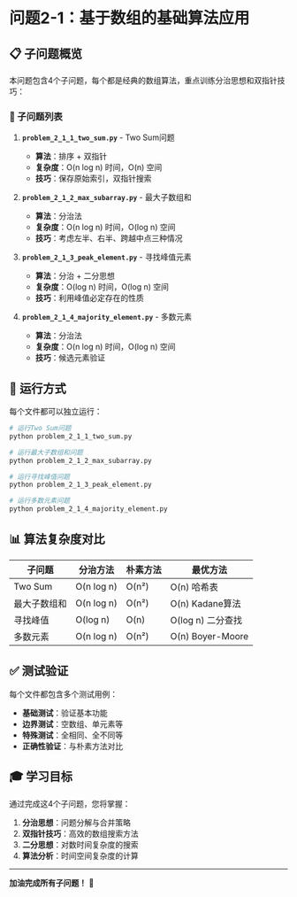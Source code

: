 # 问题2-1：基于数组的基础算法应用

## 📋 子问题概览

本问题包含4个子问题，每个都是经典的数组算法，重点训练分治思想和双指针技巧：

### 🎯 子问题列表

1. **`problem_2_1_1_two_sum.py`** - Two Sum问题
   - **算法**：排序 + 双指针
   - **复杂度**：O(n log n) 时间，O(n) 空间
   - **技巧**：保存原始索引，双指针搜索

2. **`problem_2_1_2_max_subarray.py`** - 最大子数组和
   - **算法**：分治法
   - **复杂度**：O(n log n) 时间，O(log n) 空间
   - **技巧**：考虑左半、右半、跨越中点三种情况

3. **`problem_2_1_3_peak_element.py`** - 寻找峰值元素
   - **算法**：分治 + 二分思想
   - **复杂度**：O(log n) 时间，O(log n) 空间
   - **技巧**：利用峰值必定存在的性质

4. **`problem_2_1_4_majority_element.py`** - 多数元素
   - **算法**：分治法
   - **复杂度**：O(n log n) 时间，O(log n) 空间
   - **技巧**：候选元素验证

## 🚀 运行方式

每个文件都可以独立运行：

```bash
# 运行Two Sum问题
python problem_2_1_1_two_sum.py

# 运行最大子数组和问题
python problem_2_1_2_max_subarray.py

# 运行寻找峰值问题
python problem_2_1_3_peak_element.py

# 运行多数元素问题
python problem_2_1_4_majority_element.py
```

## 📊 算法复杂度对比

| 子问题 | 分治方法 | 朴素方法 | 最优方法 |
|--------|----------|----------|----------|
| Two Sum | O(n log n) | O(n²) | O(n) 哈希表 |
| 最大子数组和 | O(n log n) | O(n²) | O(n) Kadane算法 |
| 寻找峰值 | O(log n) | O(n) | O(log n) 二分查找 |
| 多数元素 | O(n log n) | O(n²) | O(n) Boyer-Moore |

## ✅ 测试验证

每个文件都包含多个测试用例：

- **基础测试**：验证基本功能
- **边界测试**：空数组、单元素等
- **特殊测试**：全相同、全不同等
- **正确性验证**：与朴素方法对比

## 🎓 学习目标

通过完成这4个子问题，您将掌握：

1. **分治思想**：问题分解与合并策略
2. **双指针技巧**：高效的数组搜索方法
3. **二分思想**：对数时间复杂度的搜索
4. **算法分析**：时间空间复杂度的计算

---

**加油完成所有子问题！** 🎉
